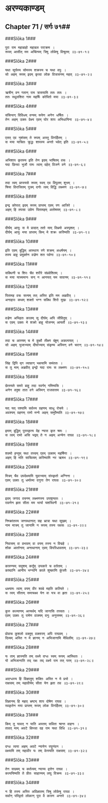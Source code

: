 अरण्यकाण्डम्
===============================


## Chapter 71  / सर्गः ७१##


###Slōka 1###


    पुरा राम महाबाहो महाबल पराक्रम ।
    रूपम् आसीत् मम अचिंत्यम् त्रिषु लोकेषु विश्रुतम् ॥३-७१-१॥


###Slōka 2###


    यथा सूर्यस्य सोमस्य शक्रस्य च यथा वपुः ।
    सो अहम् रूपम् इदम् कृत्वा लोक वित्रासनम् महत् ॥३-७१-२॥


###Slōka 3###


    ऋषीन् वन गतान् राम त्रासयामि ततः ततः ।
    ततः स्थूलशिरा नाम महर्षिः कोपितो मया ॥३-७१-३॥


###Slōka 4###


    संचिन्वन् विविधम् वन्यम् रूपेण अनेन धर्षितः ।
    तेन अहम् उक्तः प्रेक्ष्य एवम् घोर शाप अभिधायिना ॥३-७१-४॥


###Slōka 5###


    एतत् एव नृशंसम् ते रूपम् अस्तु विगर्हितम् ।
    स मया याचितः क्रुद्धः शापस्य अन्तो भवेत् इति ॥३-७१-५॥


###Slōka 6###


    अभिशाप कृतस्य इति तेन इदम् भाषितम् वचः ।
    यदा छित्त्वा भुजौ रामः त्वाम् दहेत् विजने वने ॥३-७१-६॥


###Slōka 7###


    तदा त्वम् प्राप्स्यसे रूपम् स्वम् एव विपुलम् शुभम् ।
    श्रिया विराजितम् पुत्रम् दनोः त्वम् विद्धि लक्ष्मण ॥३-७१-७॥


###Slōka 8###


    इन्द्र कोपात् इदम् रूपम् प्राप्तम् एवम् रण आजिरे ।
    अहम् हि तपसा उग्रेण पितामहम् अतोषयम् ॥३-७१-८॥


###Slōka 9###


    दीर्घम् आयुः स मे प्रादात् ततो माम् विभ्रमो अस्पृशत् ।
    दीर्घम् आयुः मया प्राप्तम् किम् मे शक्रः करिष्यति ॥३-७१-९॥


###Slōka 10###


    इति एवम् बुद्धिम् आस्थाय रणे शक्रम् अधर्षयम् ।
    तस्य बाहु प्रमुक्तेन वज्रेण शत पर्वणा ॥३-७१-१०॥


###Slōka 11###


    सक्थिनी च शिरः चैव शरीरे संप्रवेशितम् ।
    स मया याच्यमानः सन् न आनयत् यम सादनम् ॥३-७१-११॥


###Slōka 12###


    पितामह वचः सत्यम् तत् अस्ति इति मम अब्रवीत् ।
    अनाहारः कथम् शक्तो भग्न सक्थि शिरो मुखः ॥३-७१-१२॥


###Slōka 13###


    वज्रेण अभिहतः कालम् सु दीर्घम् अपि जीवितुम् ।
    स एवम् उक्तः मे शक्रो बाहू योजनम् आयतौ ॥३-७१-१३॥


###Slōka 14###


    तदा च आस्यम् च मे कुक्षौ तीक्ष्ण दंष्ट्रम् अकल्पयत् ।
    सो अहम् भुजाभ्याम् दीर्घाभ्याम् संकृष्य अस्मिन् वने चरान् ॥३-७१-१४॥


###Slōka 15###


    सिंह द्विपि मृग व्याघ्रान् भक्षयामि समंततः ।
    स तु माम् अब्रवीत् इन्द्रो यदा रामः स लक्ष्मणः ॥३-७१-१५॥


###Slōka 16###


    छेत्स्यते समरे बाहू तदा स्वर्गम् गमिष्यसि ।
    अनेन वपुषा तात वने अस्मिन् राजसत्तम ॥३-७१-१६॥


###Slōka 17###


    यत् यत् पश्यामि सर्वस्य ग्रहणम् साधु रोचये ।
    अवश्यम् ग्रहणम् रामो मन्ये अहम् समुपैष्यति ॥३-७१-१७॥


###Slōka 18###


    इमाम् बुद्धिम् पुरस्कृत्य देह न्यास कृत श्रमः ।
    स त्वम् रामो असि भद्रम् ते न अहम् अन्येन राघव ॥३-७१-१८॥


###Slōka 19###


    शक्यो हन्तुम् यथा तत्त्वम् एवम् उक्तम् महर्षिणा ।
    अहम् हि मति साचिव्यम् करिष्यामि नर ऋषभ ॥३-७१-१९॥


###Slōka 20###


    मित्रम् चैव उपदेक्ष्यामि युवाभ्याम् संस्कृतो अग्निना ।
    एवम् उक्तः तु धर्मात्मा दनुना तेन राघवः ॥३-७१-२०॥


###Slōka 21###


    इदम् जगाद वचनम् लक्ष्मणस्य उपशृण्वतः ।
    रावणेन हृता सीता मम भार्या यशस्विनी ॥३-७१-२१॥


###Slōka 22###


    निष्क्रांतस्य जनस्थानात् सह भ्रात्रा यथा सुखम् ।
    नाम मात्रम् तु जानामि न रूपम् तस्य रक्षसः ॥३-७१-२२॥


###Slōka 23###


    निवासम् वा प्रभावम् वा वयम् तस्य न विद्महे ।
    शोक आर्तानाम् अनाथानाम् एवम् विपरिधावताम् ॥३-७१-२३॥


###Slōka 24###


    कारुण्यम् सदृशम् कर्तुम् उपकारे च वर्तताम् ।
    काष्ठानि आनीय भग्नानि काले शुष्काणि कुंजरैः ॥३-७१-२४॥


###Slōka 25###


    धक्ष्यामः त्वाम् वयम् वीर श्वभ्रे महति कल्पिते ।
    स त्वम् सीताम् समाचक्ष्व येन वा यत्र वा हृता ॥३-७१-२५॥


###Slōka 26###


    कुरु कल्याणम् अत्यर्थम् यदि जानासि तत्त्वतः ।
    एवम् उक्तः तु रामेण वाक्यम् दनुः अनुत्तमम् ॥३-७१-२६॥


###Slōka 27###


    प्रोवाच कुशलो वक्तुम् वक्तारम् अपि राघवम् ।
    दिव्यम् अस्ति न मे ज्ञानम् न अभिजानामि मैथिलीम् ॥३-७१-२७॥


###Slōka 28###


    यः ताम् ज्ञास्यति तम् वक्ष्ये दग्धः स्वम् रूपम् आस्थितः ।
    यो अभिजानाति तद् रक्षः तद् वक्ष्ये राम तत् परम् ॥३-७१-२८॥


###Slōka 29###


    अदग्धस्य हि विज्ञातुम् शक्तिः अस्ति न मे प्रभो ।
    राक्षसम् तम् महावीर्यम् सीता येन हृता तव ॥३-७१-२९॥


###Slōka 30###


    विज्ञानम् हि महत् भ्रष्टम् शाप दोषेण राघव ।
    स्वकृतेन मया प्राप्तम् रूपम् लोक विगर्हितम् ॥३-७१-३०॥


###Slōka 31###


    किम् तु यावत् न याति अस्तम् सविता श्रान्त वाहनः ।
    तावत् माम् अवटे क्षिप्त्वा दह राम यथा विधि ॥३-७१-३१॥


###Slōka 32###


    दग्धः त्वया अहम् अवटे न्यायेन रघुनंदन ।
    वक्ष्यामि तम् महावीर यः तम् वेत्स्यति राक्षसम् ॥३-७१-३२॥


###Slōka 33###


    तेन सख्यम् च कर्तव्यम् न्याय्य वृत्तेन राघव ।
    कल्पयिष्यति ते प्रीतः साहाय्यम् लघु विक्रमः ॥३-७१-३३॥


###Slōka 34###


    न हि तस्य अस्ति अविज्ञातम् त्रिषु लोकेषु राघव ।
    सर्वान् परिवृतो लोकान् पुरा वै कारण अन्तरे ॥३-७१-३४॥


